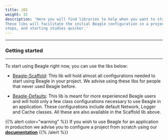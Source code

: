 ```yaml
---
title: iOS
weight: 15
description: 'Here you will find libraries to help when you want to start a project using beagle for iOS.
These libs will facilitate the initial Beagle configuration in a project, avoiding some
steps, and starting studies quicker.'
---
```


---

### Getting started
<hr>

To start using Beagle right now, you can use the libs below:
* [Beagle-Scaffold](/get-started/using-beagle-helpers/ios/beagle-scaffold):
This lib will hold almost all configurations needed to start using Beagle in your project.
We advise using these libs for people that never used Beagle before.

* [Beagle-Defaults](/get-started/using-beagle-helpers/ios/beagle-defaults):
This lib is meant for more experienced Beagle users and will hold only a few class configurations necessary to use Beagle in an application. These configurations include default Network, Logger and Cache classes. All these are also available in the Scaffold lib above.

{{% alert color="warning" %}}
If you wish to use Beagle for an application in production we advise you to configure a project
 from scratch using our
 [**documentation**](/get-started/creating-a-project-from-scratch/case-ios/)
{{% /alert %}}
